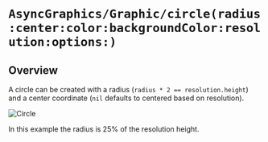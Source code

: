 # ``AsyncGraphics/Graphic/circle(radius:center:color:backgroundColor:resolution:options:)``

## Overview

A circle can be created with a radius (`radius * 2 == resolution.height`) and a center coordinate (`nil` defaults to centered based on resolution).

![Circle](http://async.graphics/Images/Visuals/Circle.png)

In this example the radius is 25% of the resolution height. 
